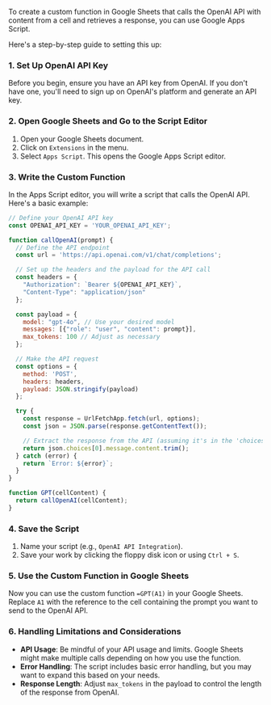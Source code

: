To create a custom function in Google Sheets that calls the OpenAI API with content from a cell and retrieves a response, you can use Google Apps Script. 

Here's a step-by-step guide to setting this up:

### 1. Set Up OpenAI API Key
Before you begin, ensure you have an API key from OpenAI. If you don't have one, you'll need to sign up on OpenAI's platform and generate an API key.

### 2. Open Google Sheets and Go to the Script Editor
1. Open your Google Sheets document.
2. Click on `Extensions` in the menu.
3. Select `Apps Script`. This opens the Google Apps Script editor.

### 3. Write the Custom Function
In the Apps Script editor, you will write a script that calls the OpenAI API. Here's a basic example:

```javascript
// Define your OpenAI API key
const OPENAI_API_KEY = 'YOUR_OPENAI_API_KEY';

function callOpenAI(prompt) {
  // Define the API endpoint
  const url = 'https://api.openai.com/v1/chat/completions';

  // Set up the headers and the payload for the API call
  const headers = {
    "Authorization": `Bearer ${OPENAI_API_KEY}`,
    "Content-Type": "application/json"
  };

  const payload = {
    model: "gpt-4o", // Use your desired model
    messages: [{"role": "user", "content": prompt}],
    max_tokens: 100 // Adjust as necessary
  };

  // Make the API request
  const options = {
    method: 'POST',
    headers: headers,
    payload: JSON.stringify(payload)
  };

  try {
    const response = UrlFetchApp.fetch(url, options);
    const json = JSON.parse(response.getContentText());

    // Extract the response from the API (assuming it's in the 'choices' array)
    return json.choices[0].message.content.trim();
  } catch (error) {
    return `Error: ${error}`;
  }
}

function GPT(cellContent) {
  return callOpenAI(cellContent);
}
```

### 4. Save the Script
1. Name your script (e.g., `OpenAI API Integration`).
2. Save your work by clicking the floppy disk icon or using `Ctrl + S`.

### 5. Use the Custom Function in Google Sheets
Now you can use the custom function `=GPT(A1)` in your Google Sheets. Replace `A1` with the reference to the cell containing the prompt you want to send to the OpenAI API.

### 6. Handling Limitations and Considerations
- **API Usage**: Be mindful of your API usage and limits. Google Sheets might make multiple calls depending on how you use the function.
- **Error Handling**: The script includes basic error handling, but you may want to expand this based on your needs.
- **Response Length**: Adjust `max_tokens` in the payload to control the length of the response from OpenAI.
